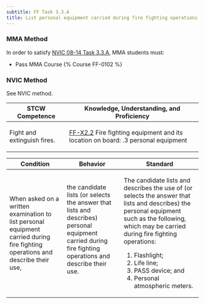 ```yaml
---
subtitle: FF Task 3.3.A 
title: List personal equipment carried during fire fighting operations
---
```



### MMA Method

In order to satisfy  [NVIC 08-14  Task  3.3.A](/stcw23/assets/images/nvic-08-14.pdf), MMA students must:

* Pass MMA Course {% Course FF-0102 %}


### NVIC Method

<a onclick="togglevisibility('nvic_methods')" >See NVIC method.</a>

<div id='nvic_methods' class='hide'>

<table>
<thead>
<tr>
<th class='forty'> STCW Competence </th>
<th class='sixty'> Knowledge, Understanding, and Proficiency </th>
</tr>
</thead>




<tbody>
<tr><td markdown='1'>

Fight and extinguish fires.

</td><td markdown='1'>

[FF-X2.2](../../tables/612.html#FF-X2.2) Fire fighting equipment and its location on board:
.3  personal equipment

</td></tr>


</tbody>
</table>


<table>
<thead>
<tr><th class='twenty'>  Condition </th><th class='twenty'> Behavior </th><th  class='sixty'>Standard </th></tr>
</thead>
<tbody >



<tr><td markdown='1'>

When asked on a written examination to list personal equipment carried during fire fighting operations and describe their use,

</td><td markdown='1'>

the candidate lists (or selects the answer that lists and describes) personal equipment carried during fire fighting operations and describe their use.

<br>

<div class="tooltip">
<span class="tooltiptext">
</span>
</div>


</td><td markdown='1'>

The candidate lists and describes the use of (or selects the answer that lists and describes) the personal equipment such as the following, which may be carried during fire fighting operations:
 
1.  Flashlight; 
2.  Life line; 
3.  PASS device; and 
4.  Personal atmospheric meters.

</td></tr>
</tbody>
</table>
</div>
